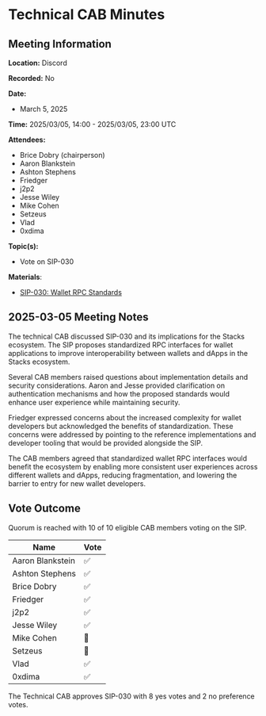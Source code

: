 # Technical CAB Minutes

## Meeting Information

**Location:** Discord

**Recorded:** No

**Date:**

- March 5, 2025

**Time:** 2025/03/05, 14:00 - 2025/03/05, 23:00 UTC

**Attendees:**

- Brice Dobry (chairperson)
- Aaron Blankstein
- Ashton Stephens
- Friedger
- j2p2
- Jesse Wiley
- Mike Cohen
- Setzeus
- Vlad
- 0xdima

**Topic(s):**

- Vote on SIP-030

**Materials**:

- [SIP-030: Wallet RPC Standards](https://github.com/stacksgov/sips/pull/166)

## 2025-03-05 Meeting Notes

The technical CAB discussed SIP-030 and its implications for the Stacks ecosystem. The SIP proposes standardized RPC interfaces for wallet applications to improve interoperability between wallets and dApps in the Stacks ecosystem.

Several CAB members raised questions about implementation details and security considerations. Aaron and Jesse provided clarification on authentication mechanisms and how the proposed standards would enhance user experience while maintaining security.

Friedger expressed concerns about the increased complexity for wallet developers but acknowledged the benefits of standardization. These concerns were addressed by pointing to the reference implementations and developer tooling that would be provided alongside the SIP.

The CAB members agreed that standardized wallet RPC interfaces would benefit the ecosystem by enabling more consistent user experiences across different wallets and dApps, reducing fragmentation, and lowering the barrier to entry for new wallet developers.

## Vote Outcome

Quorum is reached with 10 of 10 eligible CAB members voting on the SIP.

| Name             | Vote |
| ---------------- | ---- |
| Aaron Blankstein | ✅   |
| Ashton Stephens  | ✅   |
| Brice Dobry      | ✅   |
| Friedger         | ✅   |
| j2p2             | ✅   |
| Jesse Wiley      | ✅   |
| Mike Cohen       | 🤷   |
| Setzeus          | 🤷   |
| Vlad             | ✅   |
| 0xdima           | ✅   |

The Technical CAB approves SIP-030 with 8 yes votes and 2 no preference votes.